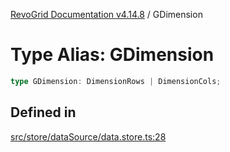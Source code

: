 [RevoGrid Documentation v4.14.8](README.md) / GDimension

# Type Alias: GDimension

```ts
type GDimension: DimensionRows | DimensionCols;
```

## Defined in

[src/store/dataSource/data.store.ts:28](https://github.com/revolist/revogrid/blob/e548e2f67dd1ccbf7f1e03dfbe23431ad8065184/src/store/dataSource/data.store.ts#L28)
